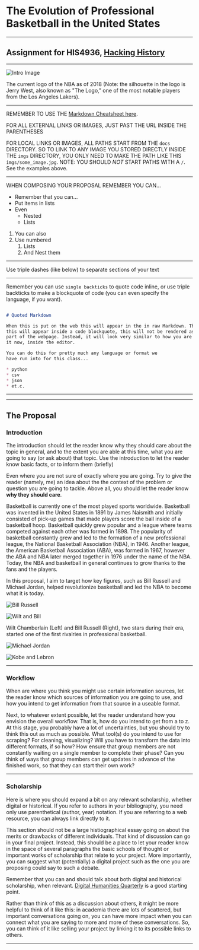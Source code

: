# The Evolution of Professional Basketball in the United States

---

## Assignment for HIS4936, [Hacking History](http://hacking-history.readthedocs.io)

---

![Intro Image](https://theundefeated.com/wp-content/uploads/2017/05/nba-logo.png)

The current logo of the NBA as of 2018 (Note: the silhouette in the logo is Jerry West, also known as "The Logo," one of the most notable players from the Los Angeles Lakers).

---

REMEMBER TO USE THE [Markdown Cheatsheet here](https://github.com/adam-p/markdown-here/wiki/Markdown-Cheatsheet).

FOR ALL EXTERNAL LINKS OR IMAGES, JUST PAST THE URL INSIDE THE PARENTHESES

FOR LOCAL LINKS OR IMAGES, ALL PATHS START FROM THE `docs` DIRECTORY. SO TO
LINK TO ANY IMAGE YOU STORED DIRECTLY INSIDE THE `imgs` DIRECTORY, YOU ONLY
NEED TO MAKE THE PATH LIKE THIS `imgs/some_image.jpg`. NOTE: YOU SHOULD *NOT*
START PATHS WITH A `/`. See the examples above.

---

WHEN COMPOSING YOUR PROPOSAL REMEMBER YOU CAN...

* Remember that you can...
* Put items in lists
* Even
    * Nested
    * Lists

1. You can also
2. Use numbered
    1. Lists
    2. And Nest them

---

Use triple dashes (like below) to separate sections of your text

---

Remember you can use `single backticks` to quote code inline, or use triple
backticks to make a blockquote of code (you can even specify the language,
if you want).

```markdown

# Quoted Markdown

When this is put on the web this will appear in the in raw Markdown. That is,
this will appear inside a code blockquote, this will not be rendered as
part of the webpage. Instead, it will look very similar to how you are seeing
it now, inside the editor.

You can do this for pretty much any language or format we
have run into for this class...

* python
* csv
* json
* et.c.

```

---

---

## The Proposal

### Introduction

The introduction should let the reader know why they should care about the
topic in general, and to the extent you are able at this time, what you are
going to say (or ask about) that topic. Use the introduction to let the
reader know basic facts, or to inform them (briefly)

Even where you are not sure of exactly where you are going. Try to give the
reader (namely, me) an idea about the the context of the problem or question
you are going to tackle. Above all, you should let the reader know
**why they should care**.

Basketball is currently one of the most played sports worldwide. Basketball was invented in the United States in 1891 by James Naismith and initially consisted of pick-up games that made players score the ball inside of a basketball hoop. Basketball quickly grew popular and a league where teams competed against each other was formed in 1898. The popularity of basketball constantly grew and led to the formation of a new professional league, the National Basketball Association (NBA), in 1946. Another league, the American Basketball Association (ABA), was formed in 1967, however the ABA and NBA later merged together in 1976 under the name of the NBA. Today, the NBA and basketball in general continues to grow thanks to the fans and the players.

In this proposal, I aim to target how key figures, such as Bill Russell and Michael Jordan, helped revolutionize basketball and led the NBA to become what it is today.

![Bill Russell](https://cdn-s3.si.com/s3fs-public/bill-russell-getty2.jpg)

![Wilt and Bill](http://sneakerhistory.com/wp-content/uploads/2015/08/Wilt-Chamberlain-and-Bill-Russell-in-Converse-Chuck-Taylor-All-Star.jpg)

Wilt Chamberlain (Left) and Bill Russell (Right), two stars during their era, started one of the first rivalries in professional basketball.

![Michael Jordan](https://i.kinja-img.com/gawker-media/image/upload/s--_YyOkDCs--/c_scale,f_auto,fl_progressive,q_80,w_800/18equ9kf1w96wjpg.jpg)

![Kobe and Lebron](https://cdn.vox-cdn.com/thumbor/4Yos1O3PH67Rq840-NwRgQ0waag=/0x105:3000x2105/1200x800/filters:focal(0x105:3000x2105)/cdn.vox-cdn.com/uploads/chorus_image/image/48779957/GettyImages-462505396.0.jpg)

---

### Workflow

When are where you think you might use certain information sources, let the
reader know which sources of information you are going to use, and how you
intend to get information from that source in a useable format.

Next, to whatever extent possible, let the reader understand how you envision
the overall workflow. That is, how do you intend to get from a to z. At this
stage, you probably have a lot of uncertainties, but you should try to think
this out as much as possible. What tool(s) do you intend to use for scraping?
For cleaning, visualizing? Will you have to transform the data into different
formats, if so how? How ensure that group members are not constantly waiting
on a single member to complete their phase? Can you think of ways that group
members can get updates in advance of the finished work, so that they can
start their own work?

---

### Scholarship

Here is where you should expand a bit on any relevant scholarship, whether
digital or historical. If you refer to authors in your bibliography, you need
only use parenthetical (author, year) notation. If you are referring to a web
resource, you can always link directly to it.

This section should not be a large histiographical essay going on about the
merits or drawbacks of different individuals. That kind of discussion can go
in your final project. Instead, this should be a place to let your reader know
in the space of several paragraphs the basic schools of thought or important
works of scholarship that relate to your project. More importantly, you can
suggest what (potentially) a digital project such as the one you are proposing
could say to such a debate.

Remember that you can and should talk about both digital and historical
scholarship, when relevant. [Digital Humanities Quarterly](www.digitalhumanities.org/dhq/)
is a good starting point.

Rather than think of this as a discussion about others, it might be more
helpful to think of it like this: in academia there are lots of scattered, but
important conversations going on, you can have more impact when you can connect
what you are saying to more and more of these conversations. So, you can think
of it like selling your project by linking it to its possible links to others.

---
